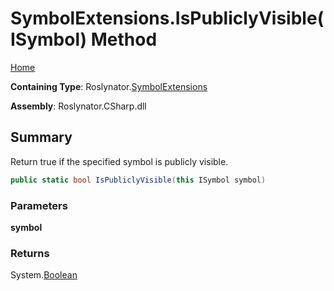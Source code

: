 <a name="_top"></a>

# SymbolExtensions\.IsPubliclyVisible\(ISymbol\) Method

[Home](../../../README.md#_top)

**Containing Type**: Roslynator\.[SymbolExtensions](../README.md#_top)

**Assembly**: Roslynator\.CSharp\.dll

## Summary

Return true if the specified symbol is publicly visible\.

```csharp
public static bool IsPubliclyVisible(this ISymbol symbol)
```

### Parameters

**symbol**

### Returns

System\.[Boolean](https://docs.microsoft.com/en-us/dotnet/api/system.boolean)

